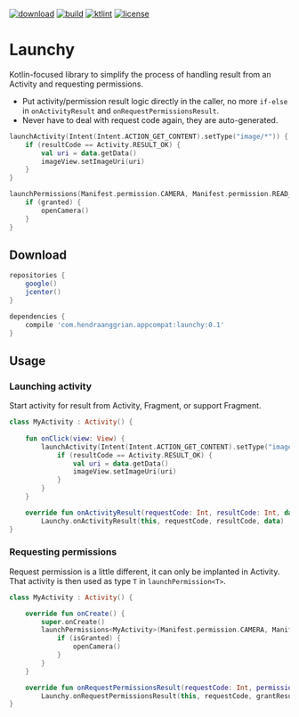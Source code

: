 [![download](https://api.bintray.com/packages/hendraanggrian/appcompat/launchy/images/download.svg)](https://bintray.com/hendraanggrian/appcompat/launchy/_latestVersion)
[![build](https://travis-ci.com/hendraanggrian/launchy.svg)](https://travis-ci.com/hendraanggrian/launchy)
[![ktlint](https://img.shields.io/badge/code%20style-%E2%9D%A4-FF4081.svg)](https://ktlint.github.io/)
[![license](https://img.shields.io/github/license/hendraanggrian/launchy)](http://www.apache.org/licenses/LICENSE-2.0)

Launchy
=======
Kotlin-focused library to simplify the process of handling result from an Activity and requesting permissions.
* Put activity/permission result logic directly in the caller, no more `if-else` in `onActivityResult` and `onRequestPermissionsResult`.
* Never have to deal with request code again, they are auto-generated.

```kotlin
launchActivity(Intent(Intent.ACTION_GET_CONTENT).setType("image/*")) { resultCode, data ->
    if (resultCode == Activity.RESULT_OK) {
        val uri = data.getData()
        imageView.setImageUri(uri)   
    }
}

launchPermissions(Manifest.permission.CAMERA, Manifest.permission.READ_EXTERNAL_STORAGE) { granted ->
    if (granted) {
        openCamera()
    }
}
```

Download
--------
```gradle
repositories {
    google()
    jcenter()
}

dependencies {
    compile 'com.hendraanggrian.appcompat:launchy:0.1'
}
```

Usage
-----

### Launching activity
Start activity for result from Activity, Fragment, or support Fragment.

```kotlin
class MyActivity : Activity() {
    
    fun onClick(view: View) {
        launchActivity(Intent(Intent.ACTION_GET_CONTENT).setType("image/*")) { resultCode, data ->
            if (resultCode == Activity.RESULT_OK) {
                val uri = data.getData()
                imageView.setImageUri(uri)   
            }
        }
    }

    override fun onActivityResult(requestCode: Int, resultCode: Int, data: Intent?) =
        Launchy.onActivityResult(this, requestCode, resultCode, data)
}
```

### Requesting permissions
Request permission is a little different, it can only be implanted in Activity.
That activity is then used as type `T` in `launchPermission<T>`.

```kotlin
class MyActivity : Activity() {

    override fun onCreate() {
        super.onCreate()
        launchPermissions<MyActivity>(Manifest.permission.CAMERA, Manifest.permission.READ_EXTERNAL_STORAGE) { isGranted ->
            if (isGranted) {
                openCamera()
            }
        }
    }

    override fun onRequestPermissionsResult(requestCode: Int, permissions: Array<String>, grantResults: IntArray) =
        Launchy.onRequestPermissionsResult(this, requestCode, grantResults)
}
```